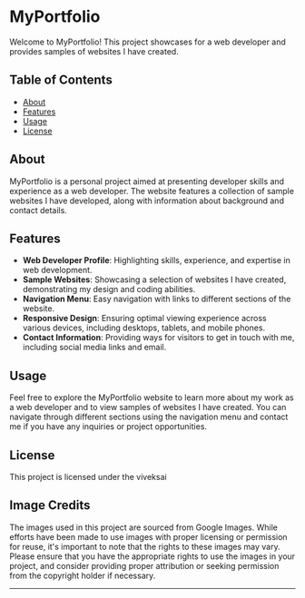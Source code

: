 # MyPortfolio

Welcome to MyPortfolio! This project showcases for a web developer and provides samples of websites I have created.

## Table of Contents

- [About](#about)
- [Features](#features)
- [Usage](#usage)
- [License](#license)

## About

MyPortfolio is a personal project aimed at presenting developer skills and experience as a web developer. The website features a collection of sample websites I have developed, along with information about background and contact details.

## Features

- **Web Developer Profile**: Highlighting skills, experience, and expertise in web development.
- **Sample Websites**: Showcasing a selection of websites I have created, demonstrating my design and coding abilities.
- **Navigation Menu**: Easy navigation with links to different sections of the website.
- **Responsive Design**: Ensuring optimal viewing experience across various devices, including desktops, tablets, and mobile phones.
- **Contact Information**: Providing ways for visitors to get in touch with me, including social media links and email.

## Usage

Feel free to explore the MyPortfolio website to learn more about my work as a web developer and to view samples of websites I have created. You can navigate through different sections using the navigation menu and contact me if you have any inquiries or project opportunities.

## License

This project is licensed under the viveksai

## Image Credits
The images used in this project are sourced from Google Images. While efforts have been made to use images with proper licensing or permission for reuse, it's important to note that the rights to these images may vary. Please ensure that you have the appropriate rights to use the images in your project, and consider providing proper attribution or seeking permission from the copyright holder if necessary.


---
